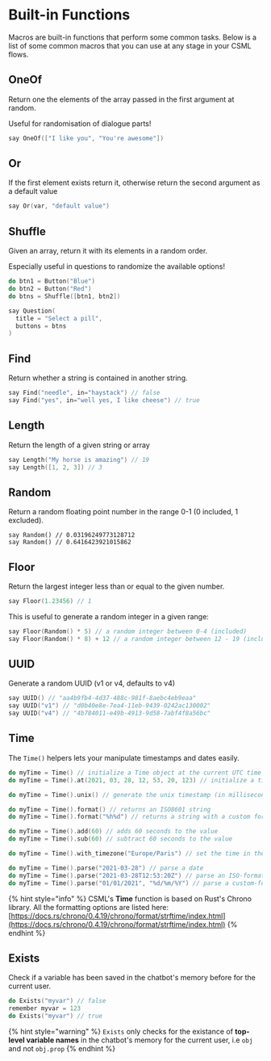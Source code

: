 # Built-in Functions

Macros are built-in functions that perform some common tasks. Below is a list of some common macros that you can use at any stage in your CSML flows.

## OneOf

Return one the elements of the array passed in the first argument at random.

Useful for randomisation of dialogue parts!

```cpp
say OneOf(["I like you", "You're awesome"])
```

## Or

If the first element exists return it, otherwise return the second argument as a default value

```cpp
say Or(var, "default value")
```

## Shuffle

Given an array, return it with its elements in a random order.

Especially useful in questions to randomize the available options!

```cpp
do btn1 = Button("Blue")
do btn2 = Button("Red")
do btns = Shuffle([btn1, btn2])

say Question(
  title = "Select a pill",
  buttons = btns
)
```

## Find

Return whether a string is contained in another string.

```cpp
say Find("needle", in="haystack") // false
say Find("yes", in="well yes, I like cheese") // true
```

## Length

Return the length of a given string or array

```cpp
say Length("My horse is amazing") // 19
say Length([1, 2, 3]) // 3
```

## Random

Return a random floating point number in the range 0-1 (0 included, 1 excluded).

```
say Random() // 0.03196249773128712
say Random() // 0.6416423921015862
```

## Floor

Return the largest integer less than or equal to the given number.

```cpp
say Floor(1.23456) // 1
```

This is useful to generate a random integer in a given range:

```cpp
say Floor(Random() * 5) // a random integer between 0-4 (included)
say Floor(Random() * 8) + 12 // a random integer between 12 - 19 (included)
```

## UUID

Generate a random UUID (v1 or v4, defaults to v4)

```cpp
say UUID() // "aa4b9fb4-4d37-488c-981f-8aebc4eb9eaa"
say UUID("v1") // "d0b40e8e-7ea4-11eb-9439-0242ac130002"
say UUID("v4") // "4b784011-e49b-4913-9d58-7abf4f8a56bc"
```

## Time

The `Time()` helpers lets your manipulate timestamps and dates easily.

```cpp
do myTime = Time() // initialize a Time object at the current UTC time
do myTime = Time().at(2021, 03, 28, 12, 53, 20, 123) // initialize a time object at 2021-03-28T12:53:20.123Z

do myTime = Time().unix() // generate the unix timestamp (in milliseconds)

do myTime = Time().format() // returns an ISO8601 string
do myTime = Time().format("%h%d") // returns a string with a custom format

do myTime = Time().add(60) // adds 60 seconds to the value
do myTime = Time().sub(60) // subtract 60 seconds to the value

do myTime = Time().with_timezone("Europe/Paris") // set the time in the given timezone

do myTime = Time().parse("2021-03-28") // parse a date
do myTime = Time().parse("2021-03-28T12:53:20Z") // parse an ISO-formatted string
do myTime = Time().parse("01/01/2021", "%d/%m/%Y") // parse a custom-formatted string
```

{% hint style="info" %}
CSML's **Time** function is based on Rust's Chrono library. All the formatting options are listed here: [https://docs.rs/chrono/0.4.19/chrono/format/strftime/index.html](https://docs.rs/chrono/0.4.19/chrono/format/strftime/index.html)
{% endhint %}

## Exists

Check if a variable has been saved in the chatbot's memory before for the current user.

```cpp
do Exists("myvar") // false
remember myvar = 123
do Exists("myvar") // true
```

{% hint style="warning" %}
`Exists` only checks for the existance of **top-level variable names** in the chatbot's memory for the current user, i.e `obj` and not `obj.prop`
{% endhint %}
